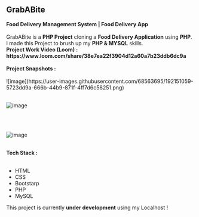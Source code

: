 <h2>GrabABite</h2>
<b>Food Delivery Management System | Food Delivery App</b>
<br />
<br />
GrabABite is a <b>PHP Project</b> cloning a <b>Food Delivery Application</b> using <b>PHP</b>. I made this Project to
brush up my <b>PHP & MYSQL</b> skills.
</>
<br />
<b>Project Work Video (Loom) : https://www.loom.com/share/38e7ea22f3904d12a60a7b23ddb6dc9a</b>
<br />
<br />
<b>Project Snapshots :</b>
<br />
<br />
![image](https://user-images.githubusercontent.com/68563695/192151059-5723dd9a-666b-44b9-871f-4ff7d6c58251.png)
<br />
<br />

![image](https://user-images.githubusercontent.com/68563695/192058865-f17b48e6-98e2-4fb6-8934-c74510c57b2d.png)

<br />
<br />

![image](https://user-images.githubusercontent.com/68563695/192058645-4634f867-be40-4dec-b812-43e1a02fed04.png)

<br />
<!-- Tech Stack Used -->
<b>Tech Stack :</b>
<br />
<br />
<ul>
    <li>HTML</li>
    <li>CSS</li>
    <li>Bootstarp</li>
    <li>PHP</li>
    <li>MySQL</li>
</ul>
This project is currently <b>under development</b> using my Localhost !
